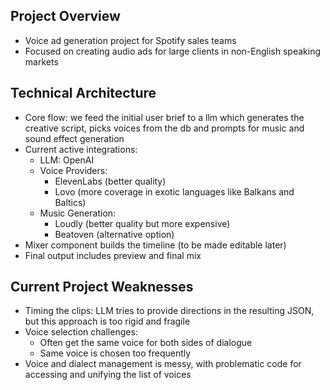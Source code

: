 ## Project Overview
- Voice ad generation project for Spotify sales teams
- Focused on creating audio ads for large clients in non-English speaking markets

## Technical Architecture
- Core flow: we feed the initial user brief to a llm which generates the creative script, picks voices from the db and prompts for music and sound effect generation
- Current active integrations:
  * LLM: OpenAI
  * Voice Providers: 
    - ElevenLabs (better quality)
    - Lovo (more coverage in exotic languages like Balkans and Baltics)
  * Music Generation:
    - Loudly (better quality but more expensive)
    - Beatoven (alternative option)
- Mixer component builds the timeline (to be made editable later)
- Final output includes preview and final mix

## Current Project Weaknesses
- Timing the clips: LLM tries to provide directions in the resulting JSON, but this approach is too rigid and fragile
- Voice selection challenges:
  * Often get the same voice for both sides of dialogue
  * Same voice is chosen too frequently
- Voice and dialect management is messy, with problematic code for accessing and unifying the list of voices